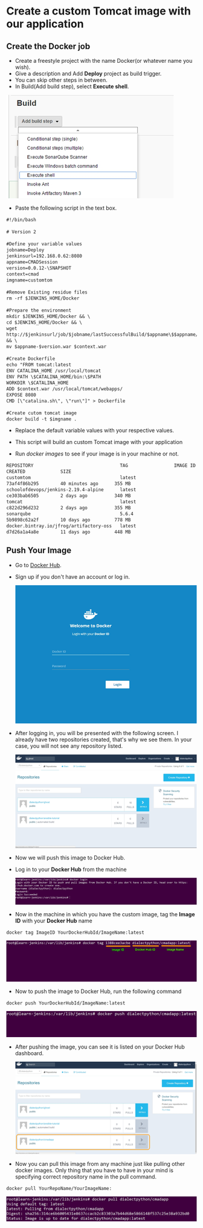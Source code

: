 # Create a custom Tomcat image with our application

## Create the Docker job

* Create a freestyle project with the name Docker(or whatever name you wish).
* Give a description and Add **Deploy** project as build trigger.
* You can skip other steps in between.
* In Build(Add build step), select **Execute shell**.

![Build](images/dockerhub/Build.jpg)

* Paste the following script in the text box.

```
#!/bin/bash

# Version 2

#Define your variable values
jobname=Deploy
jenkinsurl=192.168.0.62:8080
appname=CMADSession
version=0.0.12-\SNAPSHOT
context=cmad
imgname=customtom

#Remove Existing residue files
rm -rf $JENKINS_HOME/Docker

#Prepare the environment
mkdir $JENKINS_HOME/Docker && \
cd $JENKINS_HOME/Docker && \
wget http://$jenkinsurl/job/$jobname/lastSuccessfulBuild/$appname\$$appname/artifact/$appname/$appname/$version/$appname-$version.war && \
mv $appname-$version.war $context.war

#Create Dockerfile
echo "FROM tomcat:latest
ENV CATALINA_HOME /usr/local/tomcat
ENV PATH \$CATALINA_HOME/bin:\$PATH
WORKDIR \$CATALINA_HOME
ADD $context.war /usr/local/tomcat/webapps/
EXPOSE 8080
CMD [\"catalina.sh\", \"run\"]" > Dockerfile

#Create cutom tomcat image
docker build -t $imgname .
```

* Replace the default variable values with your respective values.

* This script will build an custom Tomcat image with your application

* Run *docker images* to see if your image is in your machine or not.

```
REPOSITORY                                TAG                 IMAGE ID            CREATED             SIZE
customtom                                 latest              73af4f86b295        40 minutes ago      355 MB
schoolofdevops/jenkins-2.19.4-alpine      latest              ce303bab6505        2 days ago          340 MB
tomcat                                    latest              c822d296d232        2 days ago          355 MB
sonarqube                                 5.6.4               5b9898c62a2f        10 days ago         778 MB
docker.bintray.io/jfrog/artifactory-oss   latest              d7d26a1a4a8e        11 days ago         448 MB
```

## Push Your Image

* Go to [Docker Hub](https://hub.docker.com/).

* Sign up if you don't have an account or log in.

  ![login](images/dockerhub/login.jpg)

* After logging in, you will be presented with the following screen. I already have two repositories created, that's why we see them. In your case, you will not see any repository listed.

  ![dashboard](images/dockerhub/dashboard.jpg)

* Now we will push this image to Docker Hub.

* Log in to your **Docker Hub** from the machine

  ![login_console](images/dockerhub/login_console.jpg)

* Now in the machine in which you have the custom image, tag the **Image ID** with your **Docker Hub** name

```
docker tag ImageID YourDockerHubId/ImageName:latest
```

  ![tag](images/dockerhub/tag.jpg)

* Now to push the image to Docker Hub, run the following command

```
docker push YourDockerHubId/ImageName:latest
```

  ![push](images/dockerhub/push.jpg)

* After pushing the image, you can see it is listed on your Docker Hub dashboard.

  ![repo](images/dockerhub/repo.jpg)

* Now you can pull this image from any machine just like pulling other docker images. Only thing that you have to have in your mind is specifying correct repository name in the pull command.

```
docker pull YourRepoName/YourImageName:
```

  ![pull](images/dockerhub/pull.jpg)
